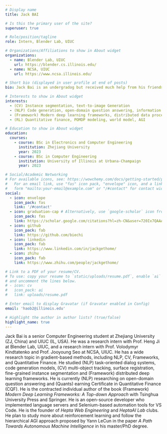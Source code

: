 ```yaml
---
# Display name
title: Jack BAI

# Is this the primary user of the site?
superuser: true

# Role/position/tagline
role: Intern, Blender Lab, UIUC

# Organizations/Affiliations to show in About widget
organizations:
  - name: Blender Lab, UIUC
    url: https://blender.cs.illinois.edu/
  - name: NCSA, UIUC
    url: https://www.ncsa.illinois.edu/

# Short bio (displayed in user profile at end of posts)
bio: Jack Bai is an undergradog but received much help from his friends and professors. He is very thankful for all those who helped him with his research and engineering works.

# Interests to show in About widget
interests:
  - (CV) Instance segmentation, text-to-image Generation
  - (NLP) Code generation, open-domain question answering, information extraction
  - (Framework) Modern deep learning frameworks, distributed data processing frameworks
  - (RL) Quantitative finance, POMDP modeling, world model, AGI

# Education to show in About widget
education:
  courses:
    - course: BSc in Electronics and Computer Engineering
      institution: Zhejiang University
      year: 2023
    - course: BSc in Computer Engineering
      institution: University of Illinois at Urbana-Champaign
      year: 2023

# Social/Academic Networking
# For available icons, see: https://wowchemy.com/docs/getting-started/page-builder/#icons
#   For an email link, use "fas" icon pack, "envelope" icon, and a link in the
#   form "mailto:your-email@example.com" or "/#contact" for contact widget.
social:
  - icon: envelope
    icon_pack: fas
    link: '/#contact'
  - icon: graduation-cap # Alternatively, use `google-scholar` icon from `ai` icon pack
    icon_pack: fas
    link: https://scholar.google.com/citations?hl=zh-CN&user=720Ix7QAAAAJ
  - icon: github
    icon_pack: fab
    link: https://github.com/biechi
  - icon: linkedin
    icon_pack: fab
    link: https://www.linkedin.com/in/jackgethome/
  - icon: zhihu
    icon_pack: fab
    link: https://www.zhihu.com/people/jackgethome/

# Link to a PDF of your resume/CV.
# To use: copy your resume to `static/uploads/resume.pdf`, enable `ai` icons in `params.toml`,
# and uncomment the lines below.
# - icon: cv
#   icon_pack: ai
#   link: uploads/resume.pdf

# Enter email to display Gravatar (if Gravatar enabled in Config)
email: 'haob2@illinois.edu'

# Highlight the author in author lists? (true/false)
highlight_name: true
---
```


Jack Bai is a senior Computer Engineering student at Zhejiang University (ZJ, China) and UIUC (IL, USA). He was a research intern with Prof. Heng Ji at Blender Lab, UIUC, and a research intern with Prof. Volodymyr Kindtatenko and Prof. Jooyoung Seo at NCSA, UIUC. He has a wide research topic in gradient-based methods, including NLP, CV, Frameworks, and Quantitative Finance. He studied (NLP) task-oriented dialog systems, code generation models, (CV) multi-object tracking, surface registration, fine-grained instance segmentation and (Framework) distributed deep learning frameworks. He is currently (NLP) researching on open-domain question answering and (Quants) earning Certificate in Quantitative Finance (CQF). He is the contracted individual author of the book (Framework) *Modern Deep Learning Frameworks: A Top-down Approach* with Tsinghua University Press and Springer. He is an open-source developer who implemented language servers and Selenium-based automation tools for VS Code. He is the founder of *Hepta Web Engineering* and *HeptaAI Lab* clubs. He plan to study more about reinforcement learning and follow the hierarchical AGI approach proposed by Yann LeCun in the paper *A Path Towards Autonomous Machine Intelligence* in his master/PhD degree. 

<!-- {{< icon name="download" pack="fas" >}} Download my {{< staticref "uploads/demo_resume.pdf" "newtab" >}}resumé{{< /staticref >}}. -->
